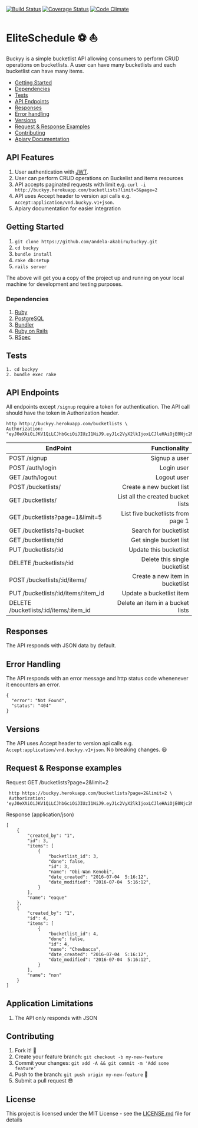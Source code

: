 [![Build Status](https://travis-ci.org/andela-akabiru/buckyy.svg?branch=master)](https://travis-ci.org/andela-akabiru/buckyy) [![Coverage Status](https://coveralls.io/repos/github/andela-akabiru/bucket-list-api/badge.svg?branch=master)](https://coveralls.io/github/andela-akabiru/buckyy?branch=master) [![Code Climate](https://codeclimate.com/github/andela-akabiru/bucket-list-api/badges/gpa.svg)](https://codeclimate.com/github/andela-akabiru/bucket-list-api)

# EliteSchedule :soccer: :sailboat:

Buckyy is a simple bucketlist API allowing consumers to perform CRUD operations on bucketlists. A user can have many bucketlists and each bucketlist
can have many items.

- [Getting Started](#getting-started)
- [Dependencies](#dependencies)
- [Tests](#tests)
- [API Endpoints](#api-endpoints)
- [Responses](#responses)
- [Error handling](#error-handling)
- [Versions](#versions)
- [Request & Response Examples](#request--response-examples)
- [Contributing](#contributing)
- [Apiary Documentation](http://docs.buckyy.apiary.io)

## API Features

1. User authentication with [JWT](http://jwt.io).
2. User can perform CRUD operations on Buckelist and items resources
3. API accepts paginated requests with limit e.g. `curl -i http://buckyy.herokuapp.com/bucketlists?limit=5&page=2`
4. API uses Accept header to version api calls e.g. `Accept:application/vnd.buckyy.v1+json`.
5. Apiary documentation for easier integration

## Getting Started

1. `git clone https://github.com/andela-akabiru/buckyy.git`
2. `cd buckyy`
3. `bundle install`
4. `rake db:setup`
5. `rails server`

The above will get you a copy of the project up and running on your local machine for development and testing purposes.

### Dependencies

1. [Ruby](https://github.com/rbenv/rbenv)
2. [PostgreSQL](http://www.postgresql.org/download/macosx/)
3. [Bundler](http://bundler.io/)
4. [Ruby on Rails](http://guides.rubyonrails.org/getting_started.html#installing-rails)
5. [RSpec](http://rspec.info/)

## Tests

    1. cd buckyy
    2. bundle exec rake

## API Endpoints

All endpoints except `/signup` require a token for authentication. The API call should have the token in Authorization header.

    http http://buckyy.herokuapp.com/bucketlists \
    Authorization: "eyJ0eXAiOiJKV1QiLCJhbGciOiJIUzI1NiJ9.eyJ1c2VyX2lkIjoxLCJleHAiOjE0Njc2MTkxNDV9.R6VLZD4qtsdVHXZwU8bEo6S16cbNQfo7lICsNdAq00I"

| EndPoint                               |                     Functionality |
| -------------------------------------- | --------------------------------: |
| POST /signup                           |                     Signup a user |
| POST /auth/login                       |                        Login user |
| GET /auth/logout                       |                       Logout user |
| POST /bucketlists/                     |          Create a new bucket list |
| GET /bucketlists/                      | List all the created bucket lists |
| GET /bucketlists?page=1&limit=5        | List five bucketlists from page 1 |
| GET /bucketlists?q=bucket              |             Search for bucketlist |
| GET /bucketlists/:id                   |            Get single bucket list |
| PUT /bucketlists/:id                   |            Update this bucketlist |
| DELETE /bucketlists/:id                |     Delete this single bucketlist |
| POST /bucketlists/:id/items/           |   Create a new item in bucketlist |
| PUT /bucketlists/:id/items/:item_id    |          Update a bucketlist item |
| DELETE /bucketlists/:id/items/:item_id |  Delete an item in a bucket lists |

## Responses

The API responds with JSON data by default.

## Error Handling

The API responds with an error message and http status code whenenever it encounters an error.

    {
      "error": "Not Found",
      "status": "404"
    }

## Versions

The API uses Accept header to version api calls e.g. `Accept:application/vnd.buckyy.v1+json`.
No breaking changes. :smiley:

## Request & Response examples

Request GET /bucketlists?page=2&limit=2

     http https://buckyy.herokuapp.com/bucketlists?page=2&limit=2 \
     Authorization: 'eyJ0eXAiOiJKV1QiLCJhbGciOiJIUzI1NiJ9.eyJ1c2VyX2lkIjoxLCJleHAiOjE0Njc2MTkxNDV9.R6VLZD4qtsdVHXZwU8bEo6S16cbNQfo7lICsNdAq00I'

Response (application/json)

    [
        {
            "created_by": "1",
            "id": 3,
            "items": [
                {
                    "bucketlist_id": 3,
                    "done": false,
                    "id": 3,
                    "name": "Obi-Wan Kenobi",
                    "date_created": "2016-07-04  5:16:12",
                    "date_modified": "2016-07-04  5:16:12",
                }
            ],
            "name": "eaque"
        },
        {
            "created_by": "1",
            "id": 4,
            "items": [
                {
                    "bucketlist_id": 4,
                    "done": false,
                    "id": 4,
                    "name": "Chewbacca",
                    "date_created": "2016-07-04  5:16:12",
                    "date_modified": "2016-07-04  5:16:12",
                }
            ],
            "name": "non"
        }
    ]

## Application Limitations

1. The API only responds with JSON

## Contributing

1. Fork it! :fork_and_knife:
2. Create your feature branch: `git checkout -b my-new-feature`
3. Commit your changes: `git add -A && git commit -m 'Add some feature'`
4. Push to the branch: `git push origin my-new-feature` :rocket:
5. Submit a pull request :sunglasses:

## License

This project is licensed under the MIT License - see the [LICENSE.md](https://opensource.org/licenses/MIT) file for details
